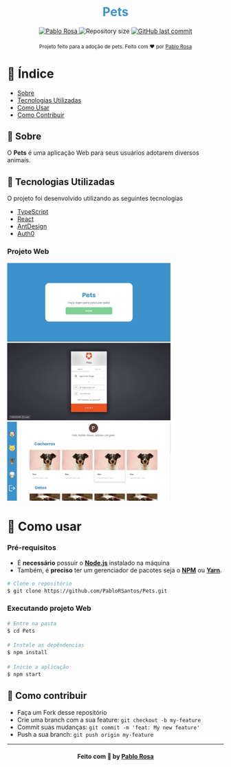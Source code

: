 <h1 align="center" style="color:#3E92CC">
  Pets
</h1>

<p align="center">

   <a href="https://www.linkedin.com/in/pablo-rosa-68136a1b2/">
      <img alt="Pablo Rosa" src="https://img.shields.io/badge/-Pablo Rosa-3E92CC?style=flat&logo=Linkedin&logoColor=white" />
   </a>
  <img alt="Repository size" src="https://img.shields.io/github/languages/code-size/PabloRSantos/Pets?color=3E92CC&label=repo%20size">

  <a href="https://github.com/PabloRSantos/Pets/commits/master">
    <img alt="GitHub last commit" src="https://img.shields.io/github/last-commit/PabloRSantos/Pets?color=3E92CC">
  </a>

</p>


<div align="center">
  <sub>Projeto feito para a adoção de pets. Feito com ❤︎ por
    <a href="https://github.com/PabloRSantos">Pablo Rosa</a>
  </sub>
</div>

# :pushpin: Índice

- [Sobre](#sobre)
- [Tecnologias Utilizadas](#tecnologias-utilizadas)
- [Como Usar](#como-usar)
- [Como Contribuir](#como-contribuir)

<a id="sobre"></a>

## :bookmark: Sobre

O <strong>Pets</strong> é uma aplicação Web para seus usuários adotarem diversos animais.

<a id="tecnologias-utilizadas"></a>

## :rocket: Tecnologias Utilizadas

O projeto foi desenvolvido utilizando as seguintes tecnologias

- [TypeScript](https://www.typescriptlang.org/)
- [React](https://pt-br.reactjs.org/)
- [AntDesign](https://ant.design/)
- [Auth0](https://auth0.com/)


### Projeto Web
<div>
   <img src="./.github/Login.jpg" width="380">
   <img src="./.github/Auth0.jpg" width="380">
   <img src="./.github/Home.jpg" width="380">
</div>

<a id="como-usar"></a>

# :construction_worker: Como usar
  ### **Pré-requisitos**

  - É **necessário** possuir o **[Node.js](https://nodejs.org/en/)** instalado na máquina
  - Também, é **preciso** ter um gerenciador de pacotes seja o **[NPM](https://www.npmjs.com/)** ou **[Yarn](https://yarnpkg.com/)**.

```bash
# Clone o repositório
$ git clone https://github.com/PabloRSantos/Pets.git
```

### Executando projeto Web


```bash
# Entre na pasta 
$ cd Pets

# Instale as depêndencias
$ npm install

# Inicie a aplicação
$ npm start

```

<a id="como-contribuir"></a>

## :tada: Como contribuir

- Faça um Fork desse repositório
- Crie uma branch com a sua feature: `git checkout -b my-feature`
- Commit suas mudanças: `git commit -m 'feat: My new feature'`
- Push a sua branch: `git push origin my-feature`

---

<h4 align="center">
    Feito com 💜 by <a href="https://www.linkedin.com/in/pablo-rosa-68136a1b2/" target="_blank">Pablo Rosa</a>
</h4>
